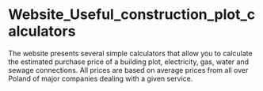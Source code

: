 # Website_Useful_construction_plot_calculators
The website presents several simple calculators that allow you to calculate the estimated purchase price of a building plot, electricity, gas, water and sewage connections. All prices are based on average prices from all over Poland of major companies dealing with a given service.
